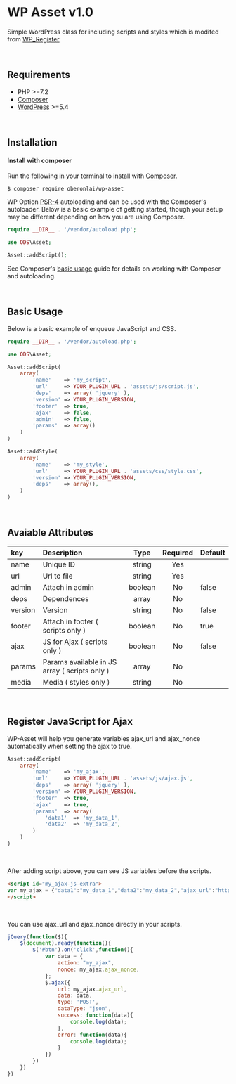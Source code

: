# WP Asset v1.0

Simple WordPress class for including scripts and styles which is modifed from [WP_Register](https://github.com/Josantonius/WP_Register) 

<br>

## Requirements

* PHP >=7.2
* [Composer](https://getcomposer.org/)
* [WordPress](https://wordpress.org) >=5.4

<br>

## Installation

#### Install with composer

Run the following in your terminal to install with [Composer](https://getcomposer.org/).

```
$ composer require oberonlai/wp-asset
```

WP Option [PSR-4](https://www.php-fig.org/psr/psr-4/) autoloading and can be used with the Composer's autoloader. Below is a basic example of getting started, though your setup may be different depending on how you are using Composer.

```php
require __DIR__ . '/vendor/autoload.php';

use ODS\Asset;

Asset::addScript();

```

See Composer's [basic usage](https://getcomposer.org/doc/01-basic-usage.md#autoloading) guide for details on working with Composer and autoloading.

<br>

## Basic Usage

Below is a basic example of enqueue JavaScript and CSS.

```php
require __DIR__ . '/vendor/autoload.php';

use ODS\Asset;

Asset::addScript(
	array(
		'name'    => 'my_script',
		'url'     => YOUR_PLUGIN_URL . 'assets/js/script.js',
		'deps'    => array( 'jquery' ),
		'version' => YOUR_PLUGIN_VERSION,
		'footer'  => true,
		'ajax'    => false,
		'admin'   => false,
		'params'  => array()
	)
)

Asset::addStyle(
	array(
		'name'    => 'my_style',
		'url'     => YOUR_PLUGIN_URL . 'assets/css/style.css',
		'version' => YOUR_PLUGIN_VERSION,
		'deps'    => array(),
	)
)
```

<br>

## Avaiable Attributes

key | Description | Type | Required | Default
:--------------|:------------|:-----:|:----:|------------------------
name | Unique ID | string | Yes	
url	| Url to file |string | Yes	
admin | Attach in admin | boolean | No | false
deps | Dependences | array | No | 
version | Version | string | No | false
footer | Attach in footer ( scripts only ) | boolean | No | true
ajax | JS for Ajax ( scripts only ) | boolean | No | false
params | Params available in JS	array  ( scripts only ) | array | No |
media | Media ( styles only ) | string | No |

<br>

## Register JavaScript for Ajax

WP-Asset will help you generate variables ajax_url and ajax_nonce automatically when setting the ajax to true.

```php
Asset::addScript(
	array(
		'name'    => 'my_ajax',
		'url'     => YOUR_PLUGIN_URL . 'assets/js/ajax.js',
		'deps'    => array( 'jquery' ),
		'version' => YOUR_PLUGIN_VERSION,
		'footer'  => true,
		'ajax'    => true,
		'params'  => array(
			'data1'  => 'my_data_1',
			'data2'  => 'my_data_2',
		)
	)
)
```

<br>

After adding script above, you can see JS variables before the scripts.

```html
<script id="my_ajax-js-extra">
var my_ajax = {"data1":"my_data_1","data2":"my_data_2","ajax_url":"https:\/\/local.test\/wp-admin\/admin-ajax.php?action=my_ajax","ajax_nonce":"fead4137e4"};
</script>
```

<br>

You can use ajax_url and ajax_nonce directly in your scripts.

```js
jQuery(function($){
    $(document).ready(function(){ 
        $('#btn').on('click',function(){
			var data = {
				action: "my_ajax",
				nonce: my_ajax.ajax_nonce,
			};
			$.ajax({
				url: my_ajax.ajax_url,
				data: data,
				type: 'POST',
				dataType: "json",
				success: function(data){
					console.log(data);
				},
				error: function(data){
					console.log(data);
				}
			})
        })
    }) 
})
```